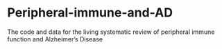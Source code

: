 # Peripheral-immune-and-AD
The code and data for the living systematic review of peripheral immune function and Alzheimer’s Disease

